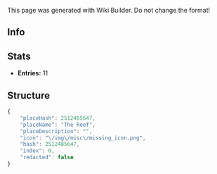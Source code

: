<span class="wiki-builder">This page was generated with Wiki Builder. Do not change the format!</span>

## Info

## Stats
* **Entries:** 11

## Structure
```javascript
{
    "placeHash": 2512485647,
    "placeName": "The Reef",
    "placeDescription": "",
    "icon": "\/img\/misc\/missing_icon.png",
    "hash": 2512485647,
    "index": 0,
    "redacted": false
}
```
